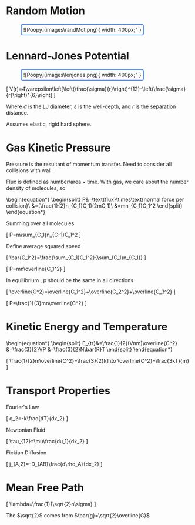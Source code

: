 # Random Motion

<figure markdown="span" style="display: table; border: 2px solid rgb(68, 138, 255); padding: 5px; border-radius: 5px;">
    ![Poopy](images\randMot.png){ width: 400px;" }
</figure>

# Lennard-Jones Potential

<figure markdown="span" style="display: table; border: 2px solid rgb(68, 138, 255); padding: 5px; border-radius: 5px;">
    ![Poopy](images\lenjones.png){ width: 400px;" }
</figure>

\[
V(r)=4\varepsilon\left[\left(\frac{\sigma}{r}\right)^{12}-\left(\frac{\sigma}{r}\right)^{6}\right]
\]

Where $\sigma$ is the LJ diameter, $\varepsilon$ is the well-depth, and $r$ is the separation distance.

Assumes elastic, rigid hard sphere.

# Gas Kinetic Pressure

Pressure is the resultant of momentum transfer. Need to consider all collisions with wall.

Flux is defined as $\text{number}/\text{area} \times \text{time}$. With gas, we care about the number density of molecules, so

\begin{equation*}
    \begin{split}
        P&=\text{flux}\times\text{normal force per collision}\\
        &=(\frac{1}{2}n_{C_1}C_1)(2mC_1)\\
        &=mn_{C_1}C_1^2
    \end{split}
\end{equation*}

Summing over all molecules

\[
P=m\sum_{C_1}n_{C-1}C_1^2
\]

Define average squared speed

\[
\bar{C_1^2}=\frac{\sum_{C_1}C_1^2}{\sum_{C_1}n_{C_1}}
\]

\[
P=mn\overline{C_1^2}
\]

In equilibrium , p should be the same in all directions

\[
\overline{C^2}=\overline{C_1^2}+\overline{C_2^2}+\overline{C_3^2}
\]

\[
P=\frac{1}{3}mn\overline{C^2}
\]

# Kinetic Energy and Temperature

\begin{equation*}
    \begin{split}
        E_{tr}&=\frac{1}{2}(Vnm)\overline{C^2}
        &=\frac{3}{2}VP
        &=\frac{3}{2}N\bar{R}T
    \end{split}
\end{equation*}

\[
\frac{1}{2}m\overline{C^2}=\frac{3}{2}kT\to \overline{C^2}=\frac{3kT}{m}
\]

# Transport Properties

Fourier's Law

\[
q_2=-k\frac{dT}{dx_2}
\]

Newtonian Fluid

\[
\tau_{12}=\mu\frac{du_1}{dx_2}
\]

Fickian Diffusion

\[
j_{A,2}=-D_{AB}\frac{d\rho_A}{dx_2}
\]

# Mean Free Path

\[
\lambda=\frac{1}{\sqrt{2}n\sigma}
\]

The $\sqrt{2}$ comes from $\bar{g}=\sqrt{2}\overline{C}$